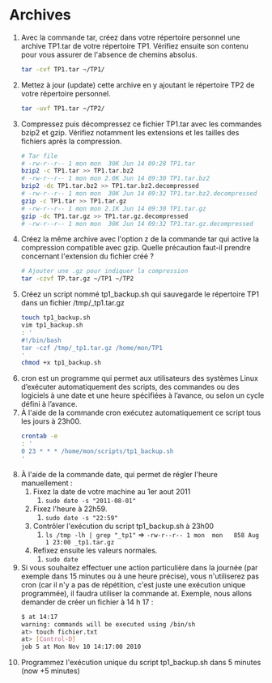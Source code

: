# Archives

1. Avec la commande tar, créez dans votre répertoire personnel une archive TP1.tar de votre répertoire TP1. Vérifiez ensuite son contenu pour vous assurer de l'absence de chemins absolus.
    ```bash
    tar -cvf TP1.tar ~/TP1/
    ```
2. Mettez à jour (update) cette archive en y ajoutant le répertoire TP2 de votre répertoire personnel.
    ```bash
    tar -uvf TP1.tar ~/TP2/
    ```
3. Compressez puis décompressez ce fichier TP1.tar avec les commandes bzip2 et gzip. Vérifiez notamment les extensions et les tailles des fichiers après la compression.
    ```bash
    # Tar file
    # -rw-r--r-- 1 mon mon  30K Jun 14 09:28 TP1.tar
    bzip2 -c TP1.tar >> TP1.tar.bz2
    # -rw-r--r-- 1 mon mon 2.0K Jun 14 09:30 TP1.tar.bz2
    bzip2 -dc TP1.tar.bz2 >> TP1.tar.bz2.decompressed
    # -rw-r--r-- 1 mon mon  30K Jun 14 09:32 TP1.tar.bz2.decompressed
    gzip -c TP1.tar >> TP1.tar.gz
    # -rw-r--r-- 1 mon mon 2.1K Jun 14 09:30 TP1.tar.gz
    gzip -dc TP1.tar.gz >> TP1.tar.gz.decompressed
    # -rw-r--r-- 1 mon mon  30K Jun 14 09:32 TP1.tar.gz.decompressed
    ```
4. Créez la même archive avec l'option z de la commande tar qui active la compression compatible avec gzip. Quelle précaution faut-il prendre concernant l'extension du fichier créé ?
    ```bash
    # Ajouter une .gz pour indiquer la compression
    tar -czvf TP.tar.gz ~/TP1 ~/TP2
    ```
5. Créez un script nommé tp1_backup.sh qui sauvegarde le répertoire TP1 dans un fichier /tmp/\_tp1.tar.gz
    ```bash
    touch tp1_backup.sh
    vim tp1_backup.sh
    : '
    #!/bin/bash
    tar -czf /tmp/_tp1.tar.gz /home/mon/TP1
    '
    chmod +x tp1_backup.sh
    ```
6. cron est un programme qui permet aux utilisateurs des systèmes Linux d’exécuter automatiquement des scripts, des commandes ou des logiciels à une date et une heure spécifiées à l’avance, ou selon un cycle défini à l’avance.
7. À l'aide de la commande cron exécutez automatiquement ce script tous les jours à 23h00.
    ```bash
    crontab -e
    : '
    0 23 * * * /home/mon/scripts/tp1_backup.sh
    '
    ```
8. À l'aide de la commande date, qui permet de régler l'heure manuellement :
    1. Fixez la date de votre machine au 1er aout 2011
       1. `sudo date -s "2011-08-01"`
    2. Fixez l'heure à 22h59.
       1. `sudo date -s "22:59"`
    3. Contrôler l'exécution du script tp1_backup.sh à 23h00
       1. `ls /tmp -lh | grep "_tp1"` => `-rw-r--r-- 1 mon  mon   858 Aug  1 23:00 _tp1.tar.gz`
    4. Refixez ensuite les valeurs normales.
       1. `sudo date`
9. Si vous souhaitez effectuer une action particulière dans la journée (par exemple dans 15 minutes ou à une heure précise), vous n'utiliserez pas cron (car il n'y a pas de répétition, c'est juste une exécution unique programmée), il faudra utiliser la commande at. Exemple, nous allons demander de créer un fichier à 14 h 17 :
    ```bash
    $ at 14:17
    warning: commands will be executed using /bin/sh
    at> touch fichier.txt
    at> [Control-D]
    job 5 at Mon Nov 10 14:17:00 2010
    ```
10. Programmez l'exécution unique du script tp1_backup.sh dans 5 minutes (now +5 minutes)
